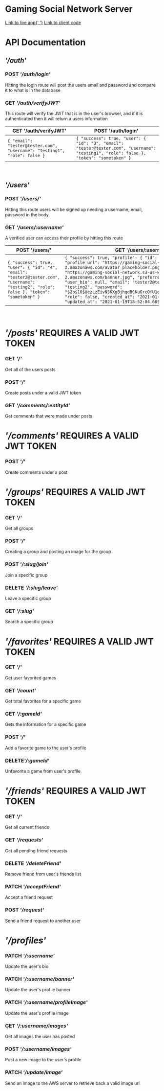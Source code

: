 # Gaming Social Network Server

<a href="https://gaming-social-network.vercel.app">Link to live app{' '}</a>
<a href="https://github.com/domcodesjs/gaming-social-network-client">Link to client code</a>

<h1>API Documentation</h1>

<h2><i>'/auth'</i></h2>
<h3>POST <i>'/auth/login'</i></h3>
<span>Hitting the login route will post the users email and password and compare it to what is in the database</span>
<h3>GET <i>'/auth/verifyJWT'</i></h3>
<span>This route will verify the JWT that is in the user's browser, and if it is authenticated then it will return a users information</span>

| GET '/auth/verifyJWT'                                                     | POST '/auth/login'                                                                                                                      |
| ------------------------------------------------------------------------- | --------------------------------------------------------------------------------------------------------------------------------------- |
| `{ "email": "tester@tester.com", "username": "testing1", "role": false }` | `{ "success": true, "user": { "id": "3", "email": "tester@tester.com", "username": "testing1", "role": false }, "token": "sometoken" }` |

<br/>

<h2><i>'/users'</i></h2>
<h3>POST <i>'/users/'</i></h3>
<span>Hitting this route users will be signed up needing a username, email, password in the body.</span>
<h3>GET <i>'/users/:username'</i></h3>
<span>A verified user can access their profile by hitting this route</span>

| POST '/users/'                                                                                                                           | GET '/users/:username'                                                                                                                                                                                                                                                                                                                                                                                                                                                                                                                     |
| ---------------------------------------------------------------------------------------------------------------------------------------- | ------------------------------------------------------------------------------------------------------------------------------------------------------------------------------------------------------------------------------------------------------------------------------------------------------------------------------------------------------------------------------------------------------------------------------------------------------------------------------------------------------------------------------------------ |
| `{ "success": true, "user": { "id": "4", "email": "tester2@tester.com", "username": "testing2", "role": false }, "token": "sometoken" }` | `{ "success": true, "profile": { "id": "4", "user_id": "4", "profile_url": "https://gaming-social-network.s3-us-west-2.amazonaws.com/avatar_placeholder.png", "banner_url": "https://gaming-social-network.s3-us-west-2.amazonaws.com/banner.jpg", "preferred_hardware": null, "user_bio": null, "email": "tester2@tester.com", "username": "testing2", "password": "$2b$10$UezLzEivN3KXgBjhqdBCKuGrcOfU1dBWnHeC7TTNd9ei9i8iE2ENi", "role": false, "created_at": "2021-01-19T18:52:04.605Z", "updated_at": "2021-01-19T18:52:04.605Z" } }` |

<br/>

<h1><i>'/posts'</i> REQUIRES A VALID JWT TOKEN</h1>
<h3>GET <i>'/'</i></h3>
<span>Get all of the users posts</span>
<h3>POST <i>'/'</i></h3>
<span>Create posts under a valid JWT token</span>
<h3>GET <i>'/comments/:entityId'</i></h3>
<span>Get comments that were made under posts</span>

<br/>

<h1><i>'/comments'</i> REQUIRES A VALID JWT TOKEN</h1>
<h3>POST <i>'/'</i></h3>
<span>Create comments under a post</span>

<br/>

<h1><i>'/groups'</i> REQUIRES A VALID JWT TOKEN</h1>
<h3>GET <i>'/'</i></h3>
<span>Get all groups</span>
<h3>POST <i>'/'</i></h3>
<span>Creating a group and posting an image for the group</span>
<h3>POST <i>'/:slug/join'</i></h3>
<span>Join a specific group</span>
<h3>DELETE <i>'/:slug/leave'</i></h3>
<span>Leave a specific group</span>
<h3>GET <i>'/:slug'</i></h3>
<span>Search a specific group</span>

<br/>

<h1><i>'/favorites'</i> REQUIRES A VALID JWT TOKEN</h1>
<h3>GET <i>'/'</i></h3>
<span>Get user favorited games</span>
<h3>GET <i>'/count'</i></h3>
<span>Get total favorites for a specific game</span>
<h3>GET <i>'/:gameId'</i></h3>
<span>Gets the information for a specific game</span>
<h3>POST <i>'/'</i></h3>
<span>Add a favorite game to the user's profile</span>
<h3>DELETE<i>'/:gameId'</i></h3>
<span>Unfavorite a game from user's profile</span>

<br/>

<h1><i>'/friends'</i> REQUIRES A VALID JWT TOKEN</h1>
<h3>GET <i>'/'</i></h3>
<span>Get all current friends</span>
<h3>GET <i>'/requests'</i></h3>
<span>Get all pending friend requests</span>
<h3>DELETE <i>'/deleteFriend'</i></h3>
<span>Remove friend from user's friends list</span>
<h3>PATCH <i>'/acceptFriend'</i></h3>
<span>Accept a friend request</span>
<h3>POST <i>'/request'</i></h3>
<span>Send a friend request to another user</span>

<br/>

<h1><i>'/profiles'</i></h1>
<h3>PATCH <i>'/:username'</i></h3>
<span>Update the user's bio</span>
<h3>PATCH <i>'/:username/banner'</i></h3>
<span>Update the user's profile banner</span>
<h3>PATCH <i>'/:username/profileImage'</i></h3>
<span>Update the user's profile image</span>
<h3>GET <i>'/:username/images'</i></h3>
<span>Get all images the user has posted</span>
<h3>POST <i>'/:username/images'</i></h3>
<span>Post a new image to the user's profile</span>
<h3>PATCH <i>'/update/image'</i></h3>
<span>Send an image to the AWS server to retrieve back a valid image url</span>
